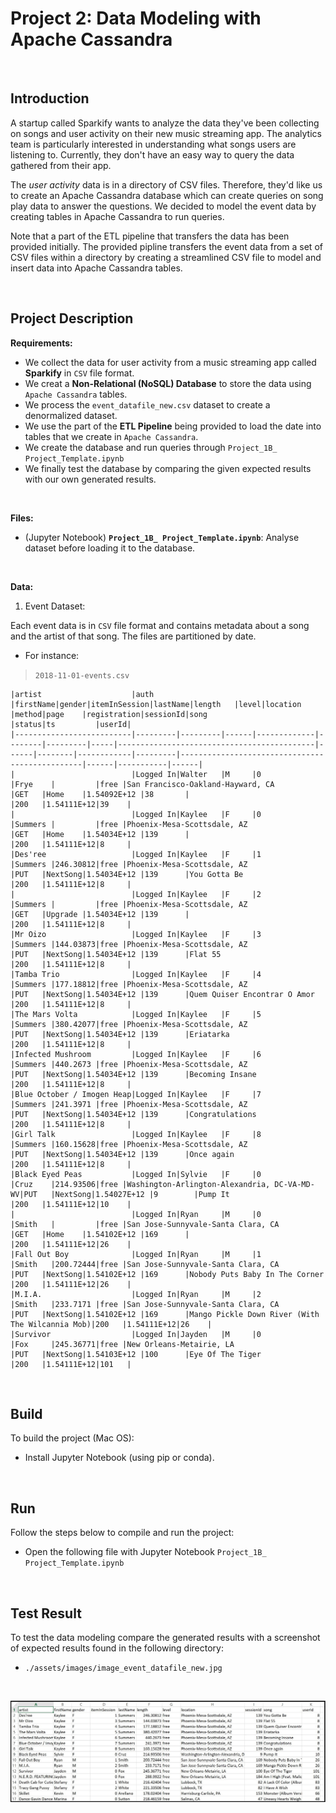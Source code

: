 # Project 2: Data Modeling with Apache Cassandra

&nbsp;

## Introduction
A startup called Sparkify wants to analyze the data they've been collecting on songs and user activity on their new music streaming app. The analytics team is particularly interested in understanding what songs users are listening to. Currently, they don't have an easy way to query the data gathered from their app. 

The *user activity* data is in a directory of CSV files. Therefore, they'd like us to create an Apache Cassandra database which can create queries on song play data to answer the questions. We decided to model the event data by creating tables in Apache Cassandra to run queries. 

Note that a part of the ETL pipeline that transfers the data has been provided initially. The provided pipline transfers the event data from a set of CSV files within a directory by creating a streamlined CSV file to model and insert data into Apache Cassandra tables.

&nbsp;

## Project Description
**Requirements:**
- We collect the data for user activity from a music streaming app called **Sparkify** in `CSV` file format.
- We creat a **Non-Relational (NoSQL) Database** to store the data using `Apache Cassandra` tables. 
- We process the `event_datafile_new.csv` dataset to create a denormalized dataset.
- We use the part of the **ETL Pipeline** being provided to load the date into tables that we create in `Apache Cassandra`.
- We create the database and run queries through `Project_1B_ Project_Template.ipynb`
- We finally test the database by comparing the given expected results with our own generated results.

&nbsp;

**Files:**
- (Jupyter Notebook) **`Project_1B_ Project_Template.ipynb`**: Analyse dataset before loading it to the database.

&nbsp;

**Data:**
&nbsp;

1. Event Dataset:

Each event data is in `CSV` file format and contains metadata about a song and the artist of that song. The files are partitioned by date. 

- For instance: 

> `2018-11-01-events.csv`
```
|artist                    |auth     |firstName|gender|itemInSession|lastName|length   |level|location                                    |method|page    |registration|sessionId|song                                            |status|ts         |userId|
|--------------------------|---------|---------|------|-------------|--------|---------|-----|--------------------------------------------|------|--------|------------|---------|------------------------------------------------|------|-----------|------|
|                          |Logged In|Walter   |M     |0            |Frye    |         |free |San Francisco-Oakland-Hayward, CA           |GET   |Home    |1.54092E+12 |38       |                                                |200   |1.54111E+12|39    |
|                          |Logged In|Kaylee   |F     |0            |Summers |         |free |Phoenix-Mesa-Scottsdale, AZ                 |GET   |Home    |1.54034E+12 |139      |                                                |200   |1.54111E+12|8     |
|Des'ree                   |Logged In|Kaylee   |F     |1            |Summers |246.30812|free |Phoenix-Mesa-Scottsdale, AZ                 |PUT   |NextSong|1.54034E+12 |139      |You Gotta Be                                    |200   |1.54111E+12|8     |
|                          |Logged In|Kaylee   |F     |2            |Summers |         |free |Phoenix-Mesa-Scottsdale, AZ                 |GET   |Upgrade |1.54034E+12 |139      |                                                |200   |1.54111E+12|8     |
|Mr Oizo                   |Logged In|Kaylee   |F     |3            |Summers |144.03873|free |Phoenix-Mesa-Scottsdale, AZ                 |PUT   |NextSong|1.54034E+12 |139      |Flat 55                                         |200   |1.54111E+12|8     |
|Tamba Trio                |Logged In|Kaylee   |F     |4            |Summers |177.18812|free |Phoenix-Mesa-Scottsdale, AZ                 |PUT   |NextSong|1.54034E+12 |139      |Quem Quiser Encontrar O Amor                    |200   |1.54111E+12|8     |
|The Mars Volta            |Logged In|Kaylee   |F     |5            |Summers |380.42077|free |Phoenix-Mesa-Scottsdale, AZ                 |PUT   |NextSong|1.54034E+12 |139      |Eriatarka                                       |200   |1.54111E+12|8     |
|Infected Mushroom         |Logged In|Kaylee   |F     |6            |Summers |440.2673 |free |Phoenix-Mesa-Scottsdale, AZ                 |PUT   |NextSong|1.54034E+12 |139      |Becoming Insane                                 |200   |1.54111E+12|8     |
|Blue October / Imogen Heap|Logged In|Kaylee   |F     |7            |Summers |241.3971 |free |Phoenix-Mesa-Scottsdale, AZ                 |PUT   |NextSong|1.54034E+12 |139      |Congratulations                                 |200   |1.54111E+12|8     |
|Girl Talk                 |Logged In|Kaylee   |F     |8            |Summers |160.15628|free |Phoenix-Mesa-Scottsdale, AZ                 |PUT   |NextSong|1.54034E+12 |139      |Once again                                      |200   |1.54111E+12|8     |
|Black Eyed Peas           |Logged In|Sylvie   |F     |0            |Cruz    |214.93506|free |Washington-Arlington-Alexandria, DC-VA-MD-WV|PUT   |NextSong|1.54027E+12 |9        |Pump It                                         |200   |1.54111E+12|10    |
|                          |Logged In|Ryan     |M     |0            |Smith   |         |free |San Jose-Sunnyvale-Santa Clara, CA          |GET   |Home    |1.54102E+12 |169      |                                                |200   |1.54111E+12|26    |
|Fall Out Boy              |Logged In|Ryan     |M     |1            |Smith   |200.72444|free |San Jose-Sunnyvale-Santa Clara, CA          |PUT   |NextSong|1.54102E+12 |169      |Nobody Puts Baby In The Corner                  |200   |1.54111E+12|26    |
|M.I.A.                    |Logged In|Ryan     |M     |2            |Smith   |233.7171 |free |San Jose-Sunnyvale-Santa Clara, CA          |PUT   |NextSong|1.54102E+12 |169      |Mango Pickle Down River (With The Wilcannia Mob)|200   |1.54111E+12|26    |
|Survivor                  |Logged In|Jayden   |M     |0            |Fox     |245.36771|free |New Orleans-Metairie, LA                    |PUT   |NextSong|1.54103E+12 |100      |Eye Of The Tiger                                |200   |1.54111E+12|101   |
```

&nbsp;

## Build
To build the project (Mac OS):
- Install Jupyter Notebook (using pip or conda).

&nbsp;

## Run
Follow the steps below to compile and run the project:
- Open the following file with Jupyter Notebook `Project_1B_ Project_Template.ipynb`

&nbsp;

## Test Result
To test the data modeling compare the generated results with a screenshot of expected results found in the following directory:
- `./assets/images/image_event_datafile_new.jpg`

&nbsp;

![Expected Result](https://github.com/BaderAlshaya/Udacity_DEND/blob/master/p2/assets/images/image_event_datafile_new.jpg?raw=true)

&nbsp;
